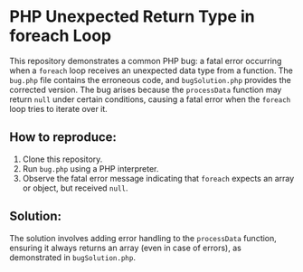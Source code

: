 # PHP Unexpected Return Type in foreach Loop
This repository demonstrates a common PHP bug: a fatal error occurring when a `foreach` loop receives an unexpected data type from a function.  The `bug.php` file contains the erroneous code, and `bugSolution.php` provides the corrected version.  The bug arises because the `processData` function may return `null` under certain conditions, causing a fatal error when the `foreach` loop tries to iterate over it.

## How to reproduce:
1. Clone this repository.
2. Run `bug.php` using a PHP interpreter.
3. Observe the fatal error message indicating that `foreach` expects an array or object, but received `null`.

## Solution:
The solution involves adding error handling to the `processData` function, ensuring it always returns an array (even in case of errors), as demonstrated in `bugSolution.php`.
